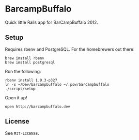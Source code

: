 # BarcampBuffalo

Quick little Rails app for BarCampBuffalo 2012.

## Setup

Requires rbenv and PostgreSQL. For the homebrewers out there:

    brew install rbenv
    brew install postgresql

Run the following:

    rbenv install 1.9.3-p327
    ln -s ~/Dev/barcampbuffalo ~/.pow/barcampbuffalo
    ./script/setup

Open it up!

    open http://barcampbuffalo.dev

## License

See `MIT-LICENSE`.
